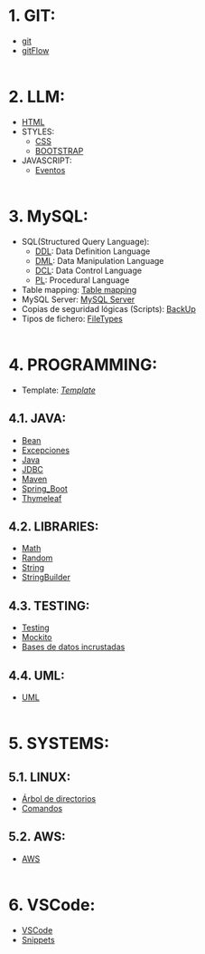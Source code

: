 # 1. GIT:
- [git](./GIT/git.md)
- [gitFlow](./GIT/gitFlow.md)
<br><br>

# 2. LLM:
- [HTML](./LLM/HTML/html.md)
- STYLES: 
  - [CSS](./LLM/STYLES/CSS/css.md)
  - [BOOTSTRAP](./LLM/STYLES/BOOTSTRAP/bootstrap.md)
- JAVASCRIPT: 
    - [Eventos](./LLM/JS/Eventos.md)
<br><br>

# 3. MySQL:
- SQL(Structured Query Language):
  - [DDL](./MySQL/DDL.md): Data Definition Language
  - [DML](./MySQL/DML.md): Data Manipulation Language
  - [DCL](./MySQL/DCL.md): Data Control Language
  - [PL](./MySQL/PL.md): Procedural Language
- Table mapping: [Table mapping](./MySQL/table_mapping/table_mapping.md)
- MySQL Server: [MySQL Server](./MySQL/MySQL_server.md)
- Copias de seguridad lógicas (Scripts): [BackUp](./MySQL/BackUp.md)
- Tipos de fichero: [FileTypes](./MySQL/fileTypes.pdf)
<br><br>

# 4. PROGRAMMING:
- Template: *[Template](./PROGRAMMING/template)*
 ## 4.1. JAVA:
 - [Bean](./PROGRAMMING/JAVA/Bean.md)
 - [Excepciones](./PROGRAMMING/JAVA/Excepciones.md)
 - [Java](./PROGRAMMING/JAVA/Java.md)
 - [JDBC](./PROGRAMMING/JAVA/JDBC.md)
 - [Maven](./PROGRAMMING/JAVA/Maven.md)
 - [Spring_Boot](./PROGRAMMING/JAVA/Spring_Boot.md)
 - [Thymeleaf](./PROGRAMMING/JAVA/Thymeleaf.md)

 ## 4.2. LIBRARIES:
 - [Math](./PROGRAMMING/libraries/Math.md)
 - [Random](./PROGRAMMING/libraries/Random.md)
 - [String](./PROGRAMMING/libraries/String.md)
 - [StringBuilder](./PROGRAMMING/libraries/StringBuilder.md)

 ## 4.3. TESTING:
 - [Testing](./PROGRAMMING/testing/test.md)
 - [Mockito](./PROGRAMMING/testing/mockito.md)
 - [Bases de datos incrustadas](./PROGRAMMING/testing/embeddedDB.md)
 
 ## 4.4. UML:
 - [UML](./PROGRAMMING/UML/uml.md)
<br><br>

# 5. SYSTEMS:
 ## 5.1. LINUX:
 - [Árbol de directorios](./Systems/LINUX/arbol_directorios.jpg)
 - [Comandos](./Systems/LINUX/Comandos_linux.md)

 ## 5.2. AWS: 
 - [AWS](./Systems/aws.md)
<br><br>

# 6. VSCode:
- [VSCode](./VSCode/VSCode.md)
- [Snippets](./VSCode/Snippets/java.json)